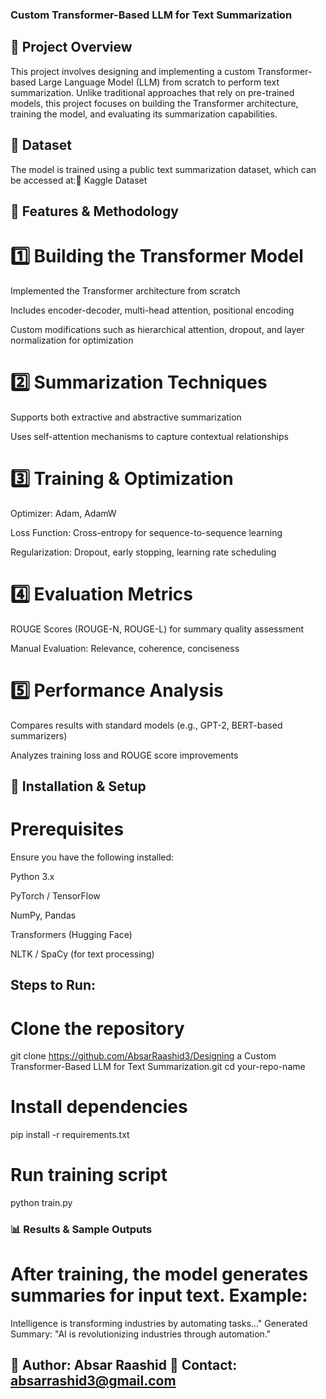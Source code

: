 ### Custom Transformer-Based LLM for Text Summarization

## 📌 Project Overview

This project involves designing and implementing a custom Transformer-based Large Language Model (LLM) from scratch to perform text summarization. Unlike traditional approaches that rely on pre-trained models, this project focuses on building the Transformer architecture, training the model, and evaluating its summarization capabilities.

## 📂 Dataset

The model is trained using a public text summarization dataset, which can be accessed at:🔗 Kaggle Dataset

## 🔧 Features & Methodology

# 1️⃣ Building the Transformer Model

Implemented the Transformer architecture from scratch

Includes encoder-decoder, multi-head attention, positional encoding

Custom modifications such as hierarchical attention, dropout, and layer normalization for optimization

# 2️⃣ Summarization Techniques

Supports both extractive and abstractive summarization

Uses self-attention mechanisms to capture contextual relationships

# 3️⃣ Training & Optimization

Optimizer: Adam, AdamW

Loss Function: Cross-entropy for sequence-to-sequence learning

Regularization: Dropout, early stopping, learning rate scheduling

# 4️⃣ Evaluation Metrics

ROUGE Scores (ROUGE-N, ROUGE-L) for summary quality assessment

Manual Evaluation: Relevance, coherence, conciseness

# 5️⃣ Performance Analysis

Compares results with standard models (e.g., GPT-2, BERT-based summarizers)

Analyzes training loss and ROUGE score improvements

## 🚀 Installation & Setup

# Prerequisites

Ensure you have the following installed:

Python 3.x

PyTorch / TensorFlow

NumPy, Pandas

Transformers (Hugging Face)

NLTK / SpaCy (for text processing)


## Steps to Run:

# Clone the repository
git clone https://github.com/AbsarRaashid3/Designing a Custom Transformer-Based LLM for Text Summarization.git
cd your-repo-name

# Install dependencies
pip install -r requirements.txt

# Run training script
python train.py



### 📊 Results & Sample Outputs
# After training, the model generates summaries for input text. Example:
Intelligence is transforming industries by automating tasks..."
Generated Summary: "AI is revolutionizing industries through automation."


## 📌 Author: Absar Raashid 📧 Contact: absarrashid3@gmail.com

